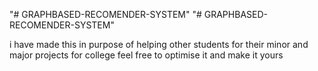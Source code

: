 "# GRAPHBASED-RECOMENDER-SYSTEM" 
"# GRAPHBASED-RECOMENDER-SYSTEM" 

i have made this in purpose of helping other students for their minor and major projects for college feel free to optimise it and make it yours
